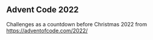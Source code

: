 ## Advent Code 2022

Challenges as a countdown before Christmas 2022 from https://adventofcode.com/2022/